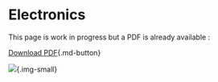 # Electronics

This page is work in progress but a PDF is already available :

[Download PDF](../files/schematics.pdf){.md-button}

![](https://storage.needpix.com/rsynced_images/work-98936_1280.png){.img-small}